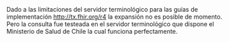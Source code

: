 <div class="dragon">
Dado a las limitaciones del servidor terminológico para las guías de implementación <a href = "http://tx.fhir.org/r4">http://tx.fhir.org/r4</a> la expansión no es posible de momento. Pero la consulta fue testeada en el servidor terminológico que dispone el Ministerio de Salud de Chile la cual funciona perfectamente.  
</div>